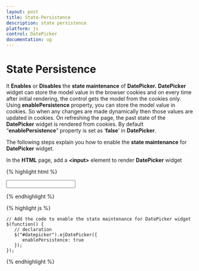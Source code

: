 ```yaml
---
layout: post
title: State-Persistence
description: state persistence 
platform: js
control: DatePicker
documentation: ug
---
```


# State Persistence 

It **Enables** or **Disables** the **state maintenance** of **DatePicker.** **DatePicker** widget can store the model value in the browser cookies and on every time after initial rendering, the control gets the model from the cookies only. Using **enablePersistence** property, you can store the model value in cookies. So when any changes are made dynamically then those values are updated in cookies. On refreshing the page, the past state of the **DatePicker** widget is rendered from cookies. By default “**enablePersistence**” property is set as ‘**false**’ in **DatePicker**.

The following steps explain you how to enable the **state maintenance** for **DatePicker** widget.

In the **HTML** page, add a **&lt;input&gt;** element to render **DatePicker** widget

{% highlight html %}
 
<input id="datepicker" type="text" />
      
{% endhighlight %}
  
{% highlight js %}

    // Add the code to enable the state maintenance for DatePicker widget
    $(function() {
       // declaration
       $("#datepicker").ejDatePicker({
          enablePersistence: true
       });
    });

{% endhighlight %}


